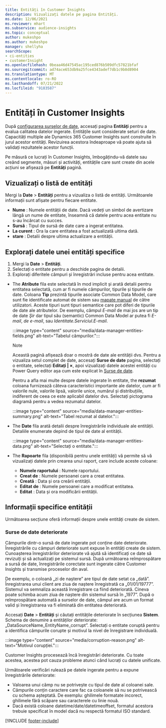 ```yaml
---
title: Entități în Customer Insights
description: Vizualizați datele pe pagina Entități.
ms.date: 12/06/2021
ms.reviewer: mhart
ms.subservice: audience-insights
ms.topic: conceptual
author: mukeshpo
ms.author: mukeshpo
manager: shellyha
searchScope:
- ci-entities
- customerInsight
ms.openlocfilehash: 0beaa46d47545ac195ced876b509dfc57821bfaf
ms.sourcegitcommit: ad74ace653db9a25fce4343adef7db1c9b0d8904
ms.translationtype: MT
ms.contentlocale: ro-RO
ms.lasthandoff: 07/21/2022
ms.locfileid: "9183587"
---
```

# <a name="entities-in-customer-insights"></a>Entități în Customer Insights

După [configurarea surselor de date](data-sources.md), accesați pagina **Entități** pentru a evalua calitatea datelor ingerate. Entitățile sunt considerate seturi de date. Capacități multiple ale Dynamics 365 Customer Insights sunt construite în jurul acestor entități. Revizuirea acestora îndeaproape vă poate ajuta să validați rezultatele acestor funcții.

Pe măsură ce lucrați în Customer Insights, îmbogățindu-vă datele sau creând segmente, măsuri și activități, entitățile care sunt create din acele acțiuni se afișează pe **Entități** pagină.

## <a name="view-a-list-of-entities"></a>Vizualizați o listă de entități

Mergi la **Date** > **Entități** pentru a vizualiza o listă de entități. Următoarele informații sunt afișate pentru fiecare entitate.

- **Nume** : Numele entității de date. Dacă vedeți un simbol de avertizare lângă un nume de entitate, înseamnă că datele pentru acea entitate nu s-au încărcat cu succes.
- **Sursă** : Tipul de sursă de date care a ingerat entitatea.
- **La curent** : Ora la care entitatea a fost actualizată ultima dată.
- **stare** : Detalii despre ultima actualizare a entității.

## <a name="explore-a-specific-entitys-data"></a>Explorați datele unei entități specifice

1. Mergi la **Date** > **Entități**.
1. Selectați o entitate pentru a deschide pagina de detalii.  
1. Explorați diferitele câmpuri și înregistrări incluse pentru acea entitate.

- The **Atribute** fila este selectată în mod implicit și arată detalii pentru entitatea selectată, cum ar fi numele câmpurilor, tipurile și tipurile de date. Coloana **Tip** prezintă tipurile asociate Common Data Model, care sunt fie identificate automat de sistem sau [mapate manual](map-entities.md) de către utilizatori. Aceste tipuri sunt tipuri semantice care pot diferi de tipurile de date ale atributelor. De exemplu, câmpul *E-mail* de mai jos are un tip de date *Şir* dar tipul său (semantic) Common Data Model ar putea fi *E-mail*, *de e-mail*, sau *Identitate.Serviciul.E-mail*.

   :::image type="content" source="media/data-manager-entities-fields.png" alt-text="Tabelul câmpurilor.":::

   > [!NOTE]
   > Această pagină afișează doar o mostră de date ale entității dvs. Pentru a vizualiza setul complet de date, accesați **Surse de date** pagina, selectați o entitate, selectați **Editați | ×**, apoi vizualizați datele acestei entități cu Power Query editor așa cum este explicat în [Surse de date](data-sources.md).

   Pentru a afla mai multe despre datele ingerate în entitate, the **rezumat** coloana furnizează câteva caracteristici importante ale datelor, cum ar fi valorile nule, valorile lipsă, valorile unice, numărul și distribuțiile, indiferent de ceea ce este aplicabil datelor dvs. Selectați pictograma diagramă pentru a vedea rezumatul datelor.

   :::image type="content" source="media/data-manager-entities-summary.png" alt-text="Tabel rezumat al datelor.":::

- The **Date** fila arată detalii despre înregistrările individuale ale entității. Detaliile enumerate depind de tipul de date al entității.

   :::image type="content" source="media/data-manager-entities-data.png" alt-text="Selectați o entitate.":::

- The **Rapoarte** fila (disponibilă pentru unele entități) vă permite să vă vizualizați datele prin crearea unui raport, care include aceste coloane:

  - **Numele raportului** : Numele raportului.
  - **Creat de** : Numele persoanei care a creat entitatea.
  - **Creată** : Data și ora creării entității.
  - **Editat de** : Numele persoanei care a modificat entitatea.
  - **Editat** : Data și ora modificării entității.

## <a name="entity-specific-information"></a>Informații specifice entității

Următoarea secțiune oferă informații despre unele entități create de sistem.

### <a name="corrupted-data-sources"></a>Surse de date deteriorate

Câmpurile dintr-o sursă de date ingerate pot conține date deteriorate. Înregistrările cu câmpuri deteriorate sunt expuse în entități create de sistem. Cunoașterea înregistrărilor deteriorate vă ajută să identificați ce date să revizuiți și să actualizați pe sistemul sursă. După următoarea reîmprospătare a sursă de date, înregistrările corectate sunt ingerate către Customer Insights și transmise proceselor din aval. 

De exemplu, o coloană „zi de naștere” are tipul de date setat ca „dată”. Înregistrarea unui client are ziua de naștere înregistrată ca „01/01/19777”. Sistemul va semnaliza această înregistrare ca fiind deteriorată. Cineva poate schimba acum ziua de naștere din sistemul sursă în „1977”. După o reîmprospătare automată a surselor de date, câmpul are acum un format valid și înregistrarea va fi eliminată din entitatea deteriorată.

Accesați **Date** > **Entități** și căutați entitățile deteriorate în secțiunea **Sistem**. Schema de denumire a entităților deteriorate: „DataSourceName_EntityName_corrupt”. Selectați o entitate coruptă pentru a identifica câmpurile corupte și motivul la nivel de înregistrare individuală.

   :::image type="content" source="media/corruption-reason.png" alt-text="Motivul corupției.":::

Customer Insights procesează încă înregistrări deteriorate. Cu toate acestea, acestea pot cauza probleme atunci când lucrați cu datele unificate.

Următoarele verificări rulează pe datele ingerate pentru a expune înregistrările deteriorate:

- Valoarea unui câmp nu se potrivește cu tipul de date al coloanei sale.
- Câmpurile conțin caractere care fac ca coloanele să nu se potrivească cu schema așteptată. De exemplu: ghilimele formatate incorect, ghilimele fără scăpare sau caracterele cu linie nouă.
- Dacă există coloane datetime/date/datetimeoffset, formatul acestora trebuie specificat în model dacă nu respectă formatul ISO standard.

[!INCLUDE [footer-include](includes/footer-banner.md)]
